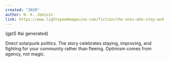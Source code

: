 ```yaml
---
created: "2020"
author: N. K. Jemisin
link: https://www.lightspeedmagazine.com/fiction/the-ones-who-stay-and-fight/
---
```


(gpt5 #ai generated)

Direct solarpunk politics. The story celebrates staying, improving, and fighting for your community rather than fleeing. Optimism comes from agency, not magic.
